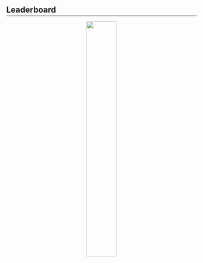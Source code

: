 <h2 style="margin-bottom: -0.7rem;"><b>Leaderboard</b></h2>
<hr class="hr-light"/>

<div align="center">
    <img src="{{ site.baseurl }}/assets/img/2020-2021/classes/advanced/teams-leaderboard.png" style="height: 40%; width: 40%;" alt=""/>
</div>
